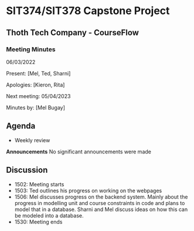 # SIT374/SIT378 Capstone Project

## Thoth Tech Company - CourseFlow

### Meeting Minutes

06/03/2022

Present: [Mel, Ted, Sharni]

Apologies: [Kieron, Rita]

Next meeting: 05/04/2023

Minutes by: [Mel Bugay]

## Agenda

- Weekly review

**Announcements** No significant announcements were made

## Discussion

- 1502: Meeting starts
- 1503: Ted outlines his progress on working on the webpages
- 1506: Mel discusses progress on the backend system. Mainly about the progress in modelling unit
  and course constraints in code and plans to model that in a database. Sharni and Mel discuss ideas
  on how this can be modeled into a database.
- 1530: Meeting ends
